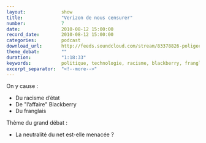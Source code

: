 ```yaml
---
layout:             show
title:              "Verizon de nous censurer"
number:             7
date:               2010-08-12 15:00:00
record_date:        2010-08-12 15:00:00
categories:         podcast
download_url:       http://feeds.soundcloud.com/stream/83378826-poligeek-poligeek7.mp3
theme_debat:        ""
duration:           "1:18:33"
keywords:           politique, technologie, racisme, blackberry, franglais, neutralité, neutrality, net
excerpt_separator:  "<!--more-->"
---
```



On y cause :

- Du racisme d’état
- De "l’affaire" Blackberry
- Du franglais

Thème du grand débat :

- La neutralité du net est-elle menacée ?
